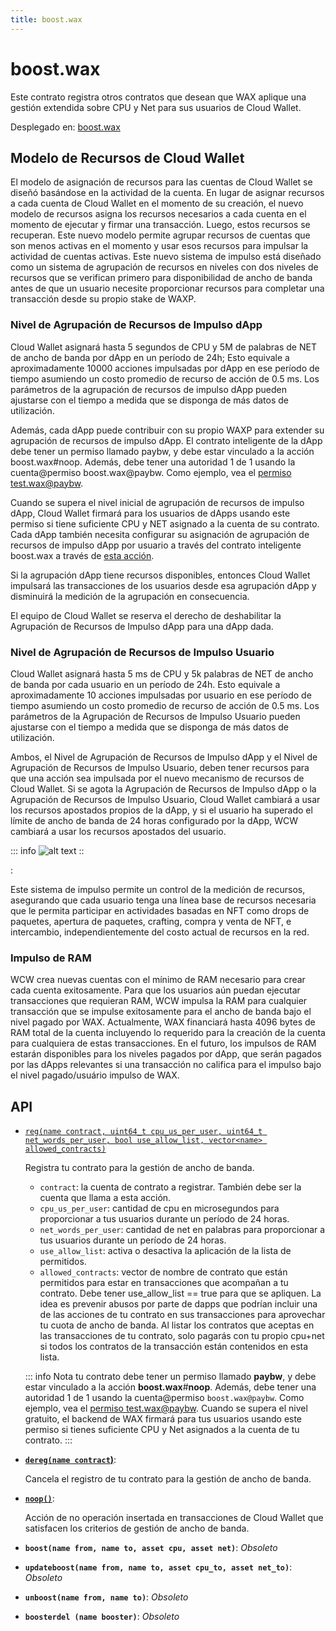 ```yaml
---
title: boost.wax
---
```


# boost.wax

Este contrato registra otros contratos que desean que WAX aplique una gestión extendida sobre CPU y Net para sus usuarios de Cloud Wallet.

Desplegado en: [boost.wax](https://wax.bloks.io/account/boost.wax)

## Modelo de Recursos de Cloud Wallet

El modelo de asignación de recursos para las cuentas de Cloud Wallet se diseñó basándose en la actividad de la cuenta. En lugar de asignar recursos a cada cuenta de Cloud Wallet en el momento de su creación, el nuevo modelo de recursos asigna los recursos necesarios a cada cuenta en el momento de ejecutar y firmar una transacción. Luego, estos recursos se recuperan. Este nuevo modelo permite agrupar recursos de cuentas que son menos activas en el momento y usar esos recursos para impulsar la actividad de cuentas activas. Este nuevo sistema de impulso está diseñado como un sistema de agrupación de recursos en niveles con dos niveles de recursos que se verifican primero para disponibilidad de ancho de banda antes de que un usuario necesite proporcionar recursos para completar una transacción desde su propio stake de WAXP.

### Nivel de Agrupación de Recursos de Impulso dApp

Cloud Wallet asignará hasta 5 segundos de CPU y 5M de palabras de NET de ancho de banda por dApp en un período de 24h; Esto equivale a aproximadamente 10000 acciones impulsadas por dApp en ese período de tiempo asumiendo un costo promedio de recurso de acción de 0.5 ms. Los parámetros de la agrupación de recursos de impulso dApp pueden ajustarse con el tiempo a medida que se disponga de más datos de utilización.

Además, cada dApp puede contribuir con su propio WAXP para extender su agrupación de recursos de impulso dApp. El contrato inteligente de la dApp debe tener un permiso llamado paybw, y debe estar vinculado a la acción boost.wax#noop. Además, debe tener una autoridad 1 de 1 usando la cuenta@permiso boost.wax@paybw. Como ejemplo, vea el [permiso test.wax@paybw](https://wax.bloks.io/account/test.wax#keys).

Cuando se supera el nivel inicial de agrupación de recursos de impulso dApp, Cloud Wallet firmará para los usuarios de dApps usando este permiso si tiene suficiente CPU y NET asignado a la cuenta de su contrato. Cada dApp también necesita configurar su asignación de agrupación de recursos de impulso dApp por usuario a través del contrato inteligente boost.wax a través de [esta acción](https://wax.bloks.io/account/boost.wax?loadContract=true&tab=Actions&account=boost.wax&scope=boost.wax&limit=100&action=reg).

Si la agrupación dApp tiene recursos disponibles, entonces Cloud Wallet impulsará las transacciones de los usuarios desde esa agrupación dApp y disminuirá la medición de la agrupación en consecuencia.

El equipo de Cloud Wallet se reserva el derecho de deshabilitar la Agrupación de Recursos de Impulso dApp para una dApp dada.

### Nivel de Agrupación de Recursos de Impulso Usuario

Cloud Wallet asignará hasta 5 ms de CPU y 5k palabras de NET de ancho de banda por cada usuario en un período de 24h. Esto equivale a aproximadamente 10 acciones impulsadas por usuario en ese período de tiempo asumiendo un costo promedio de recurso de acción de 0.5 ms. Los parámetros de la Agrupación de Recursos de Impulso Usuario pueden ajustarse con el tiempo a medida que se disponga de más datos de utilización.

Ambos, el Nivel de Agrupación de Recursos de Impulso dApp y el Nivel de Agrupación de Recursos de Impulso Usuario, deben tener recursos para que una acción sea impulsada por el nuevo mecanismo de recursos de Cloud Wallet. Si se agota la Agrupación de Recursos de Impulso dApp o la Agrupación de Recursos de Impulso Usuario, Cloud Wallet cambiará a usar los recursos apostados propios de la dApp, y si el usuario ha superado el límite de ancho de banda de 24 horas configurado por la dApp, WCW cambiará a usar los recursos apostados del usuario.

::: info
![alt text](https://github.com/worldwide-asset-exchange/boost.wax/blob/master/BoostDecisionTree.png?raw=true)
::

:

Este sistema de impulso permite un control de la medición de recursos, asegurando que cada usuario tenga una línea base de recursos necesaria que le permita participar en actividades basadas en NFT como drops de paquetes, apertura de paquetes, crafting, compra y venta de NFT, e intercambio, independientemente del costo actual de recursos en la red.

### Impulso de RAM

WCW crea nuevas cuentas con el mínimo de RAM necesario para crear cada cuenta exitosamente. Para que los usuarios aún puedan ejecutar transacciones que requieran RAM, WCW impulsa la RAM para cualquier transacción que se impulse exitosamente para el ancho de banda bajo el nivel pagado por WAX. Actualmente, WAX financiará hasta 4096 bytes de RAM total de la cuenta incluyendo lo requerido para la creación de la cuenta para cualquiera de estas transacciones. En el futuro, los impulsos de RAM estarán disponibles para los niveles pagados por dApp, que serán pagados por las dApps relevantes si una transacción no califica para el impulso bajo el nivel pagado/usuário impulso de WAX.

## API

* [`reg(name contract, uint64_t cpu_us_per_user, uint64_t net_words_per_user, bool use_allow_list, vector<name> allowed_contracts)`](https://wax.bloks.io/account/boost.wax?loadContract=true&tab=Actions&account=boost.wax&scope=boost.wax&limit=100&action=reg)

   Registra tu contrato para la gestión de ancho de banda.  
   * `contract`: la cuenta de contrato a registrar. También debe ser la cuenta que llama a esta acción.  
   * `cpu_us_per_user`: cantidad de cpu en microsegundos para proporcionar a tus usuarios durante un período de 24 horas.  
   * `net_words_per_user`: cantidad de net en palabras para proporcionar a tus usuarios durante un período de 24 horas.  
   * `use_allow_list`: activa o desactiva la aplicación de la lista de permitidos.
   * `allowed_contracts`: vector de nombre de contrato que están permitidos para estar en transacciones que acompañan a tu contrato. Debe tener use_allow_list == true para que se apliquen. La idea es prevenir abusos por parte de dapps que podrían incluir una de las acciones de tu contrato en sus transacciones para aprovechar tu cuota de ancho de banda. Al listar los contratos que aceptas en las transacciones de tu contrato, solo pagarás con tu propio cpu+net si todos los contratos de la transacción están contenidos en esta lista.  
   
  ::: info Nota
    tu contrato debe tener un permiso llamado **paybw**, y debe estar vinculado a la acción **boost.wax**#**noop**. Además, debe tener una autoridad 1 de 1 usando la cuenta@permiso `boost.wax@paybw`. Como ejemplo, vea el [permiso test.wax@paybw](https://wax.bloks.io/account/test.wax#keys). Cuando se supera el nivel gratuito, el backend de WAX firmará para tus usuarios usando este permiso si tienes suficiente CPU y Net asignados a la cuenta de tu contrato.
  :::
   
* **[`dereg(name contract`)](https://wax.bloks.io/account/boost.wax?loadContract=true&tab=Tables&account=boost.wax&scope=boost.wax&limit=100&action=dereg)**: 

   Cancela el registro de tu contrato para la gestión de ancho de banda.  
   
* **[`noop()`](https://wax.bloks.io/account/boost.wax?loadContract=true&tab=Tables&account=boost.wax&scope=boost.wax&limit=100&action=noop)**: 

   Acción de no operación insertada en transacciones de Cloud Wallet que satisfacen los criterios de gestión de ancho de banda.  

* **`boost(name from, name to, asset cpu, asset net)`**: *Obsoleto*
* **`updateboost(name from, name to, asset cpu_to, asset net_to)`**: *Obsoleto*
* **`unboost(name from, name to)`**: *Obsoleto*
* **`boosterdel (name booster)`**: *Obsoleto*
